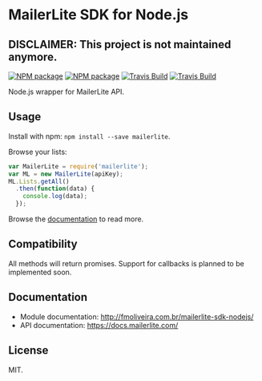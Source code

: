 # MailerLite SDK for Node.js

## **DISCLAIMER: This project is not maintained anymore.**

[![NPM package][nodei-image]][nodei-url]
[![NPM package][npm-image]][npm-url]
[![Travis Build][travis-image]][travis-url]
[![Travis Build][coveralls-image]][coveralls-url]

Node.js wrapper for MailerLite API.

## Usage

Install with npm: `npm install --save mailerlite`.

Browse your lists:

```js
var MailerLite = require('mailerlite');
var ML = new MailerLite(apiKey);
ML.Lists.getAll()
  .then(function(data) {
    console.log(data);
  });
```

Browse the [documentation](http://fmoliveira.com.br/mailerlite-sdk-nodejs/) to read more.

## Compatibility

All methods will return promises. Support for callbacks is planned to be implemented soon.

## Documentation

* Module documentation: http://fmoliveira.com.br/mailerlite-sdk-nodejs/
* API documentation: https://docs.mailerlite.com/

## License
MIT.

[nodei-url]: https://nodei.co/npm/mailerlite/
[nodei-image]: https://nodei.co/npm/mailerlite.png?mini=true

[npm-url]: https://npmjs.com/package/mailerlite/
[npm-image]: https://img.shields.io/npm/dt/mailerlite.svg

[travis-url]: https://travis-ci.org/fmoliveira/mailerlite-sdk-nodejs
[travis-image]: https://api.travis-ci.org/fmoliveira/mailerlite-sdk-nodejs.svg

[coveralls-url]: https://coveralls.io/github/fmoliveira/mailerlite-sdk-nodejs?branch=master
[coveralls-image]: https://coveralls.io/repos/github/fmoliveira/mailerlite-sdk-nodejs/badge.svg?branch=master
